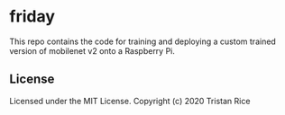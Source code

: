 # friday

This repo contains the code for training and deploying a custom trained version
of mobilenet v2 onto a Raspberry Pi.


## License

Licensed under the MIT License. Copyright (c) 2020 Tristan Rice
